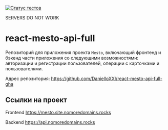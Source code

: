 [![Статус тестов](../../actions/workflows/tests.yml/badge.svg)](../../actions/workflows/tests.yml)

SERVERS DO NOT WORK

# react-mesto-api-full
Репозиторий для приложения проекта `Mesto`, включающий фронтенд и бэкенд части приложения со следующими возможностями: авторизации и регистрации пользователей, операции с карточками и пользователями.

Адрес репозитория: https://github.com/DanielloXXI/react-mesto-api-full-gha

## Ссылки на проект

Frontend https://mesto.site.nomoredomains.rocks

Backend https://api.nomoredomains.rocks
